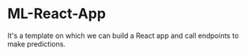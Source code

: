 # ML-React-App
It's a template on which we can build a React app and call endpoints to make predictions.
